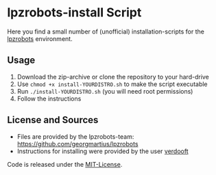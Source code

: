 # lpzrobots-install Script

Here you find a small number of (unofficial) installation-scripts for the [lpzrobots](http://robot.informatik.uni-leipzig.de/software/) environment.

## Usage

1. Download the zip-archive or clone the repository to your hard-drive
2. Use `chmod +x install-YOURDISTRO.sh` to make the script executable
3. Run `./install-YOURDISTRO.sh` (you will need root permissions)
4. Follow the instructions

## License and Sources

* Files are provided by the lpzrobots-team: https://github.com/georgmartius/lpzrobots
* Instructions for installing were provided by the user [verdooft](https://forum.ubuntuusers.de/topic/e-paket-guilogger-kann-nicht-gefunden-werden/)

Code is released under the [MIT-License](https://opensource.org/licenses/MIT).
